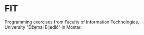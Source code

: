 # FIT
Programming exercises from Faculty of Information Technologies, University "Džemal Bijedić"​ in Mostar.
